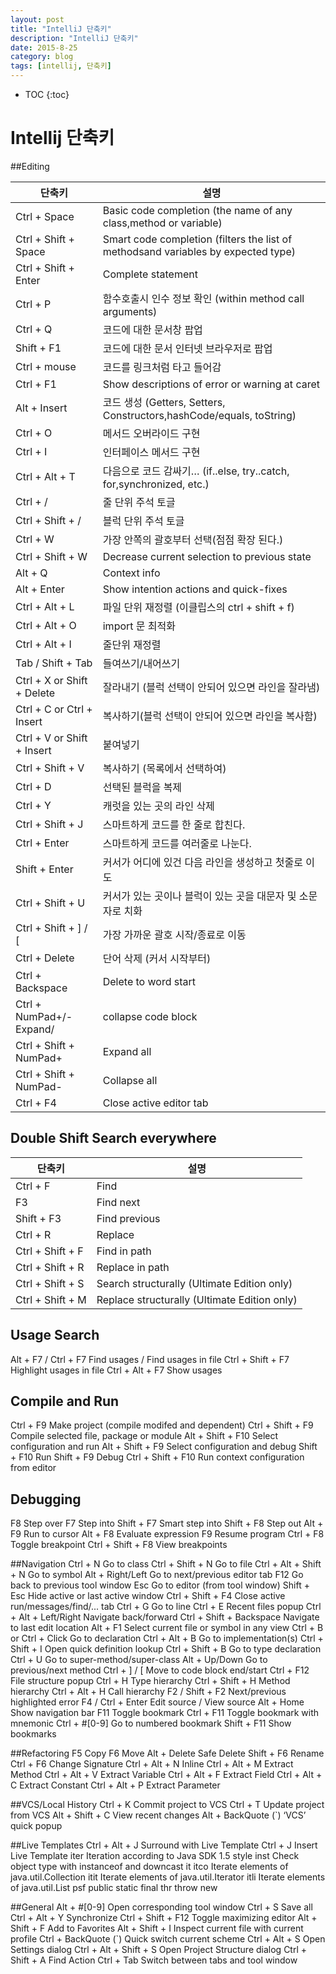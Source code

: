 ```yaml
---
layout: post
title: "IntelliJ 단축키"
description: "IntelliJ 단축키"
date: 2015-8-25
category: blog
tags: [intellij, 단축키]
---
```


<!-- <div id="toc"><p class="toc_title">목차</p></div> -->
* TOC
{:toc}

# Intellij 단축키
##Editing

|단축키|설명|
|-----|----|
|Ctrl + Space  |Basic code completion (the name of any class,method or variable)|
|Ctrl + Shift + Space |Smart code completion (filters the list of methodsand variables by expected type)
|Ctrl + Shift + Enter |Complete statement
|Ctrl + P | 함수호출시 인수 정보 확인 (within method call arguments)
|Ctrl + Q  |코드에 대한 문서창 팝업
|Shift + F1 |코드에 대한 문서 인터넷 브라우저로 팝업 
|Ctrl + mouse|  코드를 링크처럼 타고 들어감
|Ctrl + F1 |Show descriptions of error or warning at caret
|Alt + Insert | 코드 생성 (Getters, Setters, Constructors,hashCode/equals, toString)
|Ctrl + O | 메서드 오버라이드 구현
|Ctrl + I  |  인터페이스 메서드 구현
|Ctrl + Alt + T | 다음으로 코드 감싸기… (if..else, try..catch, for,synchronized, etc.)
|Ctrl + / |줄 단위 주석 토글
|Ctrl + Shift + /  |블럭 단위 주석 토글
|Ctrl + W |가장 안쪽의 괄호부터 선택(점점 확장 된다.)
|Ctrl + Shift + W |Decrease current selection to previous state
|Alt + Q |Context info
|Alt + Enter |Show intention actions and quick-fixes
|Ctrl + Alt + L | 파일 단위 재정렬 (이클립스의 ctrl + shift + f) 
|Ctrl + Alt + O| import 문 최적화
|Ctrl + Alt + I | 줄단위 재정렬
|Tab / Shift + Tab|  들여쓰기/내어쓰기
|Ctrl + X or Shift + Delete |잘라내기 (블럭 선택이 안되어 있으면 라인을 잘라냄)
|Ctrl + C or Ctrl + Insert |복사하기(블럭 선택이 안되어 있으면 라인을 복사함)
|Ctrl + V or Shift + Insert |붙여넣기
|Ctrl + Shift + V| 복사하기 (목록에서 선택하여)
|Ctrl + D |선택된 블럭을 복제
|Ctrl + Y |캐럿을 있는 곳의 라인 삭제
|Ctrl + Shift + J |스마트하게 코드를 한 줄로 합친다.
|Ctrl + Enter |스마트하게 코드를 여러줄로 나눈다.
|Shift + Enter |커서가 어디에 있건 다음 라인을 생성하고 첫줄로 이도 
|Ctrl + Shift + U |커서가 있는 곳이나 블럭이 있는 곳을 대문자 및 소문자로 치화
|Ctrl + Shift + ] / [  |가장 가까운 괄호 시작/종료로 이동
|Ctrl + Delete |단어 삭제 (커서 시작부터)
|Ctrl + Backspace |Delete to word start
|Ctrl + NumPad+/- Expand/ |collapse code block
|Ctrl + Shift + NumPad+ |Expand all
|Ctrl + Shift + NumPad- |Collapse all
|Ctrl + F4 |Close active editor tab
 
 
## Double Shift Search everywhere
|단축키|설명|
|-----|----|
|Ctrl + F |Find
|F3 |Find next
|Shift + F3 |Find previous
|Ctrl + R |Replace
|Ctrl + Shift + F |Find in path
|Ctrl + Shift + R |Replace in path
|Ctrl + Shift + S |Search structurally (Ultimate Edition only)
|Ctrl + Shift + M |Replace structurally (Ultimate Edition only)
 
 
 
## Usage Search
Alt + F7 / Ctrl + F7 Find usages / Find usages in file
Ctrl + Shift + F7 Highlight usages in file
Ctrl + Alt + F7 Show usages
 
 
## Compile and Run
Ctrl + F9 Make project (compile modifed and dependent)
Ctrl + Shift + F9 Compile selected file, package or module
Alt + Shift + F10 Select configuration and run
Alt + Shift + F9 Select configuration and debug
Shift + F10 Run
Shift + F9 Debug
Ctrl + Shift + F10 Run context configuration from editor
 
## Debugging
F8 Step over
F7 Step into
Shift + F7 Smart step into
Shift + F8 Step out
Alt + F9 Run to cursor
Alt + F8 Evaluate expression
F9 Resume program
Ctrl + F8 Toggle breakpoint
Ctrl + Shift + F8 View breakpoints
 
 
##Navigation
Ctrl + N Go to class
Ctrl + Shift + N Go to file
Ctrl + Alt + Shift + N Go to symbol
Alt + Right/Left Go to next/previous editor tab
F12 Go back to previous tool window
Esc Go to editor (from tool window)
Shift + Esc Hide active or last active window
Ctrl + Shift + F4 Close active run/messages/find/... tab
Ctrl + G Go to line
Ctrl + E Recent files popup
Ctrl + Alt + Left/Right Navigate back/forward
Ctrl + Shift + Backspace Navigate to last edit location
Alt + F1 Select current file or symbol in any view
Ctrl + B or Ctrl + Click Go to declaration
Ctrl + Alt + B Go to implementation(s)
Ctrl + Shift + I Open quick definition lookup
Ctrl + Shift + B Go to type declaration
Ctrl + U Go to super-method/super-class
Alt + Up/Down Go to previous/next method
Ctrl + ] / [ Move to code block end/start
Ctrl + F12 File structure popup
Ctrl + H Type hierarchy
Ctrl + Shift + H Method hierarchy
Ctrl + Alt + H Call hierarchy
F2 / Shift + F2 Next/previous highlighted error
F4 / Ctrl + Enter Edit source / View source
Alt + Home Show navigation bar
F11 Toggle bookmark
Ctrl + F11 Toggle bookmark with mnemonic
Ctrl + #[0-9] Go to numbered bookmark
Shift + F11 Show bookmarks
 
 
 
##Refactoring
F5 Copy
F6 Move
Alt + Delete Safe Delete
Shift + F6 Rename
Ctrl + F6 Change Signature
Ctrl + Alt + N Inline
Ctrl + Alt + M Extract Method
Ctrl + Alt + V Extract Variable
Ctrl + Alt + F Extract Field
Ctrl + Alt + C Extract Constant
Ctrl + Alt + P Extract Parameter
 
 
 
##VCS/Local History
Ctrl + K Commit project to VCS
Ctrl + T Update project from VCS
Alt + Shift + C View recent changes
Alt + BackQuote (`) ‘VCS’ quick popup
 
 
##Live Templates
Ctrl + Alt + J Surround with Live Template
Ctrl + J Insert Live Template
iter Iteration according to Java SDK 1.5 style
inst Check object type with instanceof and downcast it
itco Iterate elements of java.util.Collection
itit Iterate elements of java.util.Iterator
itli Iterate elements of java.util.List
psf public static final
thr throw new
 

##General
Alt + #[0-9] Open corresponding tool window
Ctrl + S Save all
Ctrl + Alt + Y Synchronize
Ctrl + Shift + F12 Toggle maximizing editor
Alt + Shift + F Add to Favorites
Alt + Shift + I Inspect current file with curre​nt profile
Ctrl + BackQuote (`) Quick switch current scheme
Ctrl + Alt + S Open Settings dialog
Ctrl + Alt + Shift + S Open Project Structure dialog
Ctrl + Shift + A Find Action
Ctrl + Tab Switch between tabs and tool window
